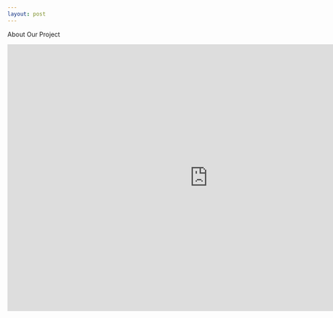 ```yaml
---
layout: post
---
```


About Our Project

<iframe width="900" height="600" src="https://github.com/18-1-SKKU-OSS/kotlin" frameborder="0" allowfullscreen></iframe>
